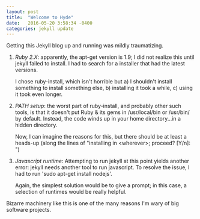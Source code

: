 ```yaml
---
layout: post
title:  "Welcome to Hyde"
date:   2016-05-20 3:58:34 -0400
categories: jekyll update
---
```

Getting this Jekyll blog up and running was mildly traumatizing.

1. *Ruby 2.X*: apparently, the apt-get version is 1.9; I did not realize this until jekyll failed to install. I had to search for a installer that had the latest versions.

   I chose ruby-install, which isn't horrible but a) I shouldn't install something to install something else, b) installing it took a while, c) using it took even longer.

2. *PATH setup*: the worst part of ruby-install, and probably other such tools, is that it doesn't put Ruby & its gems in /usr/local/bin or /usr/bin/ by default. Instead, the code winds up in your home directory...in a hidden directory.

    Now, I can imagine the reasons for this, but there should be at least a heads-up (along the lines of "installing in \<wherever\>; proceed? [Y/n]: ")

3. *Javascript runtime*: Attempting to run jekyll at this point yields another error: jekyll needs another tool to run javascript. To resolve the issue, I had to run 'sudo apt-get install nodejs'.

   Again, the simplest solution would be to give a prompt; in this case, a selection of runtimes would be really helpful.

Bizarre machinery like this is one of the many reasons I'm wary of big software projects.
